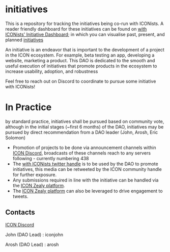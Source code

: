 # initiatives
This is a repository for tracking the initiatives being co-run with ICONists. 
A reader friendly dashboard for these initiatives can be found on [with ICONists' Initiative Dashboard](https://github.com/with-ICONists/initiatives/wiki); in which you can visualise past, present, and planned [initiatives](./initiatives/)

An initiative is an endeavor that is important to the development of a project in the ICON ecosystem. For example, beta testing an app, developing a website, marketing a product. This DAO is dedicated to the smooth and useful execution of initiatives that promote products in the ecosystem to increase usability, adoption, and robustness

Feel free to reach out on Discord to coordinate to pursue some initiative with ICONists!

# In Practice
by standard practice, initiatives shall be pursued based on community vote, although in the initial stages (~first 6 months) of the DAO, initiatives may be pursued by direct recommendation from a DAO leader (John, Arosh, Eric Solomon)

 - Promotion of projects to be done via announcement channels within [ICON Discord](https://discord.gg/b5QvCXJjJM), broadcasts of these channels reach to any servers following - currently numbering 438
 - The [with ICONists twitter handle](https://twitter.com/withICONists) is to be used by the DAO to promote initiatives, this media can be retweeted by the ICON community handle for further exposure.
 - Any submissions required in line with the initiative can be handled via the [ICON Zealy platform](https://zealy.io/c/icx/).
 - The [ICON Zealy platform](https://zealy.io/c/icx/) can also be leveraged to drive engagement to tweets.

## Contacts

[ICON Discord](https://discord.gg/b5QvCXJjJM)

John (DAO Lead) : iconjohn

Arosh (DAO Lead) : arosh
